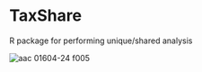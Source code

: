 # TaxShare
R package for performing unique/shared analysis

![aac 01604-24 f005](https://github.com/user-attachments/assets/fae7bc45-b66a-4a5f-93ca-44661d2055ef)

